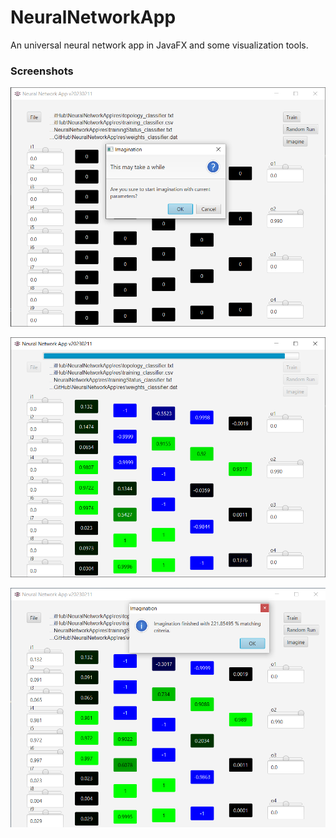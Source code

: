 # NeuralNetworkApp
 An universal neural network app in JavaFX and some visualization tools.  
  
  
  
### Screenshots  
  
![alt text](https://github.com/viktorvano/NeuralNetworkApp/blob/main/screenshots/imagination1.png?raw=true)  
  
![alt text](https://github.com/viktorvano/NeuralNetworkApp/blob/main/screenshots/imagination2.png?raw=true)  
  
![alt text](https://github.com/viktorvano/NeuralNetworkApp/blob/main/screenshots/imagination3.png?raw=true)  
